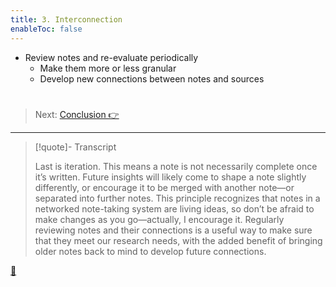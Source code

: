 ```yaml
---
title: 3. Interconnection
enableToc: false
---
```


* Review notes and re-evaluate periodically
  * Make them more or less granular
  * Develop new connections between notes and sources

# 

 > 
 > Next: [Conclusion 👉](Presentation%20Conclusion.md)

---

 > 
 > \[!quote\]- Transcript
 > 
 > Last is iteration. This means a note is not necessarily complete once it’s written. Future insights will likely come to shape a note slightly differently, or encourage it to be merged with another note—or separated into further notes. This principle recognizes that notes in a networked note-taking system are living ideas, so don’t be afraid to make changes as you go—actually, I encourage it. Regularly reviewing notes and their connections is a useful way to make sure that they meet our research needs, with the added benefit of bringing older notes back to mind to develop future connections.

[📖](../Paper/Principle%20of%20iteration.md)
